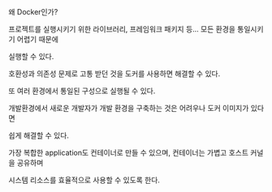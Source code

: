 왜 Docker인가?

프로젝트를 실행시키기 위한 라이브러리, 프레임워크 패키지 등… 모든 환경을 통일시키기 어렵기 때문에

실행할 수 있다.

호환성과 의존성 문제로 고통 받던 것을 도커를 사용하면 해결할 수 있다.

또 여러 환경에서 통일된 구성으로 실행될 수 있다.

개발환경에서 새로운 개발자가 개발 환경을 구축하는 것은 어려우나 도커 이미지가 있다면

쉽게 해결할 수 있다.

가장 복합한 application도 컨테이너로 만들 수 있으며, 컨테이너는 가볍고 호스트 커널을 공유하며

시스템 리소스를 효율적으로 사용할 수 있도록 한다.